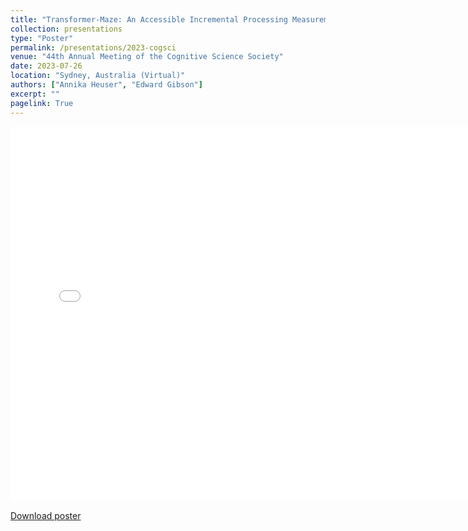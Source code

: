 ```yaml
---
title: "Transformer-Maze: An Accessible Incremental Processing Measurement Tool"
collection: presentations
type: "Poster"
permalink: /presentations/2023-cogsci
venue: "44th Annual Meeting of the Cognitive Science Society"
date: 2023-07-26
location: "Sydney, Australia (Virtual)"
authors: ["Annika Heuser", "Edward Gibson"]
excerpt: ""
pagelink: True
---
```

<iframe
  src="/files/heuser-gibson-cogsci-poster.pdf"
  width="150%"
  height="600px"
  style="border: none;">
</iframe>

<a href="/files/heuser-gibson-cogsci-poster.pdf">Download poster</a>
